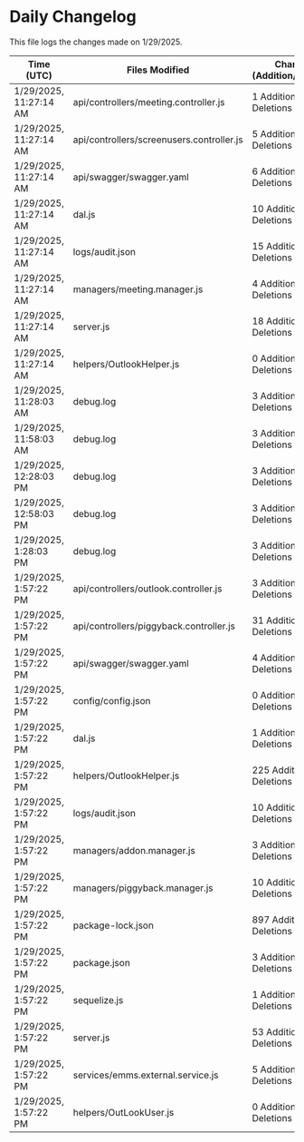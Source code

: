 # Daily Changelog

This file logs the changes made on 1/29/2025.

| Time (UTC)             | Files Modified                    | Changes (Addition/Deletion) |
|------------------------|-----------------------------------|-----------------------------|
| 1/29/2025, 11:27:14 AM | api/controllers/meeting.controller.js | 1 Additions & 1 Deletions |
| 1/29/2025, 11:27:14 AM | api/controllers/screenusers.controller.js | 5 Additions & 5 Deletions |
| 1/29/2025, 11:27:14 AM | api/swagger/swagger.yaml | 6 Additions & 4 Deletions |
| 1/29/2025, 11:27:14 AM | dal.js | 10 Additions & 9 Deletions |
| 1/29/2025, 11:27:14 AM | logs/audit.json | 15 Additions & 15 Deletions |
| 1/29/2025, 11:27:14 AM | managers/meeting.manager.js | 4 Additions & 0 Deletions |
| 1/29/2025, 11:27:14 AM | server.js | 18 Additions & 2 Deletions |
| 1/29/2025, 11:27:14 AM | helpers/OutlookHelper.js | 0 Additions & 0 Deletions |
| 1/29/2025, 11:28:03 AM | debug.log | 3 Additions & 0 Deletions|
| 1/29/2025, 11:58:03 AM | debug.log | 3 Additions & 0 Deletions|
| 1/29/2025, 12:28:03 PM | debug.log | 3 Additions & 0 Deletions|
| 1/29/2025, 12:58:03 PM | debug.log | 3 Additions & 0 Deletions|
| 1/29/2025, 1:28:03 PM | debug.log | 3 Additions & 0 Deletions|
| 1/29/2025, 1:57:22 PM | api/controllers/outlook.controller.js | 3 Additions & 32 Deletions|
| 1/29/2025, 1:57:22 PM | api/controllers/piggyback.controller.js | 31 Additions & 25 Deletions|
| 1/29/2025, 1:57:22 PM | api/swagger/swagger.yaml | 4 Additions & 4 Deletions|
| 1/29/2025, 1:57:22 PM | config/config.json | 0 Additions & 2 Deletions|
| 1/29/2025, 1:57:22 PM | dal.js | 1 Additions & 0 Deletions|
| 1/29/2025, 1:57:22 PM | helpers/OutlookHelper.js | 225 Additions & 11 Deletions|
| 1/29/2025, 1:57:22 PM | logs/audit.json | 10 Additions & 10 Deletions|
| 1/29/2025, 1:57:22 PM | managers/addon.manager.js | 3 Additions & 2 Deletions|
| 1/29/2025, 1:57:22 PM | managers/piggyback.manager.js | 10 Additions & 10 Deletions|
| 1/29/2025, 1:57:22 PM | package-lock.json | 897 Additions & 0 Deletions|
| 1/29/2025, 1:57:22 PM | package.json | 3 Additions & 0 Deletions|
| 1/29/2025, 1:57:22 PM | sequelize.js | 1 Additions & 1 Deletions|
| 1/29/2025, 1:57:22 PM | server.js | 53 Additions & 13 Deletions|
| 1/29/2025, 1:57:22 PM | services/emms.external.service.js | 5 Additions & 2 Deletions|
| 1/29/2025, 1:57:22 PM | helpers/OutLookUser.js | 0 Additions & 0 Deletions|
